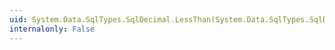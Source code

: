 ```yaml
---
uid: System.Data.SqlTypes.SqlDecimal.LessThan(System.Data.SqlTypes.SqlDecimal,System.Data.SqlTypes.SqlDecimal)
internalonly: False
---
```

